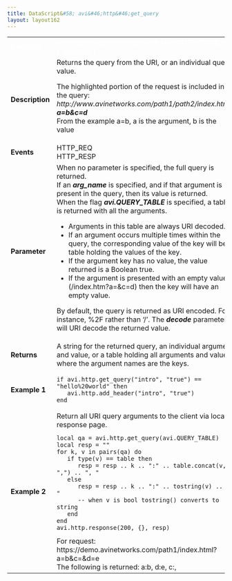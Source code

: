 ```yaml
---
title: DataScript&#58; avi&#46;http&#46;get_query
layout: layout162
---
```

<table class="table table-hover table table-bordered table-hover">  
<tbody>        
<tr>   
<td><span style="color: white; font-size: medium;"><strong>Function</strong></span></td>
<td><span style="color: white;"><b>avi.http.get_query( [arg_name | avi.QUERY_TABLE] [, decode] )</b></span></td>
</tr>
<tr>   
<td><span style="font-size: medium;"><strong>Description</strong></span></td>
<td>Returns the query from the URI, or an individual query value.<p></p> <p>The highlighted portion of the request is included in the query:<br> <em>http://www.avinetworks.com/path1/path2/index.html?<strong>a=b&amp;c=d</strong></em><br> From the example a=b, a is the argument, b is the value</p></td>
</tr>
<tr>   
<td><span style="font-size: medium;"><strong>Events</strong></span></td>
<td>HTTP_REQ<br> HTTP_RESP</td>
</tr>
<tr>   
<td><span style="font-size: medium;"><strong>Parameter</strong></span></td>
<td>When no parameter is specified, the full query is returned.<br> If an <em><strong>arg_name</strong></em> is specified, and if that argument is present in the query, then its value is returned.<br> When the flag <strong><em>avi.QUERY_TABLE</em></strong> is specified, a table is returned with all the arguments.<p></p> 
<ul> 
 <li>Arguments in this table are always URI decoded.</li> 
 <li>If an argument occurs multiple times within the query, the corresponding value of the key will be a table holding the values of the key.</li> 
 <li>If the argument key has no value, the value returned is a Boolean true.</li> 
 <li>If the argument is presented with an empty value (/index.htm?a=&amp;c=d) then the key will have an empty value.</li> 
</ul> <p>By default, the query is returned as URI encoded. For instance, %2F rather than ‘/’. The <strong><em>decode</em> </strong>parameter will URI decode the returned value.</p></td>
</tr>
<tr>   
<td><span style="font-size: medium;"><strong>Returns</strong></span></td>
<td>A string for the returned query, an individual argument and value, or a table holding all arguments and values where the argument names are the keys.</td>
</tr>
<tr>   
<td><span style="font-size: medium;"><strong>Example 1</strong></span></td>
<td><!-- Crayon Syntax Highlighter v2.7.1 --> <pre><code class="language-lua">if avi.http.get_query("intro", "true") == "hello%20world" then
   avi.http.add_header("intro", "true")
end</code></pre> 
<!-- [Format Time: 0.0015 seconds] --></td>
</tr>
<tr>   
<td><span style="font-size: medium;"><strong>Example 2</strong></span></td>
<td>Return all URI query arguments to the client via local response page.<br> 
<!-- Crayon Syntax Highlighter v2.7.1 --> <pre><code class="language-lua">local qa = avi.http.get_query(avi.QUERY_TABLE)
local resp = ""
for k, v in pairs(qa) do
   if type(v) == table then
      resp = resp .. k .. ":" .. table.concat(v, ",") .. ", "
   else
      resp = resp .. k .. ":" .. tostring(v) .. ", "
      -- when v is bool tostring() converts to string
   end
end
avi.http.response(200, {}, resp)</code></pre> 
<!-- [Format Time: 0.0055 seconds] --> For request: https://demo.avinetworks.com/path1/index.html?a=b&amp;c=&amp;d=e<br> The following is returned: a:b, d:e, c:,</td>
</tr>
</tbody>
</table> 